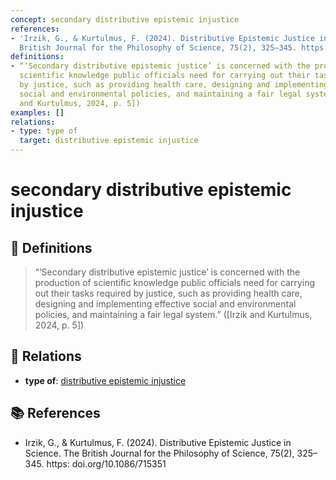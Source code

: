 ```yaml
---
concept: secondary distributive epistemic injustice
references:
- 'Irzik, G., & Kurtulmus, F. (2024). Distributive Epistemic Justice in Science. The
  British Journal for the Philosophy of Science, 75(2), 325–345. https: doi.org/10.1086/715351'
definitions:
- “‘Secondary distributive epistemic justice’ is concerned with the production of
  scientific knowledge public officials need for carrying out their tasks required
  by justice, such as providing health care, designing and implementing effective
  social and environmental policies, and maintaining a fair legal system.” ([Irzik
  and Kurtulmus, 2024, p. 5])
examples: []
relations:
- type: type of
  target: distributive epistemic injustice
---
```


# secondary distributive epistemic injustice

## 📖 Definitions

> “‘Secondary distributive epistemic justice’ is concerned with the production of scientific knowledge public officials need for carrying out their tasks required by justice, such as providing health care, designing and implementing effective social and environmental policies, and maintaining a fair legal system.” ([Irzik and Kurtulmus, 2024, p. 5])

## 🔗 Relations

- **type of**: [distributive epistemic injustice](./distributive-epistemic-injustice.md)

## 📚 References

- Irzik, G., & Kurtulmus, F. (2024). Distributive Epistemic Justice in Science. The British Journal for the Philosophy of Science, 75(2), 325–345. https: doi.org/10.1086/715351
